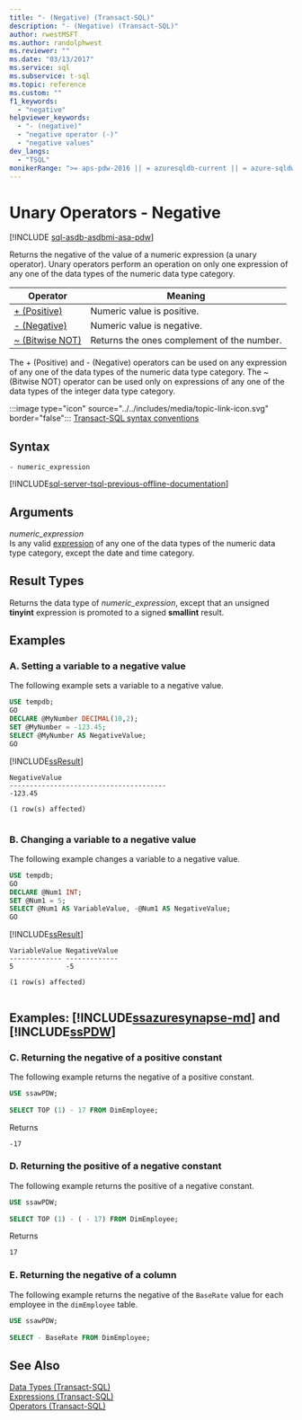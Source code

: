 ```yaml
---
title: "- (Negative) (Transact-SQL)"
description: "- (Negative) (Transact-SQL)"
author: rwestMSFT
ms.author: randolphwest
ms.reviewer: ""
ms.date: "03/13/2017"
ms.service: sql
ms.subservice: t-sql
ms.topic: reference
ms.custom: ""
f1_keywords:
  - "negative"
helpviewer_keywords:
  - "- (negative)"
  - "negative operator (-)"
  - "negative values"
dev_langs:
  - "TSQL"
monikerRange: ">= aps-pdw-2016 || = azuresqldb-current || = azure-sqldw-latest || >= sql-server-2016 || >= sql-server-linux-2017 || = azuresqldb-mi-current"
---
```

# Unary Operators - Negative
[!INCLUDE [sql-asdb-asdbmi-asa-pdw](../../includes/applies-to-version/sql-asdb-asdbmi-asa-pdw.md)]

  Returns the negative of the value of a numeric expression (a unary operator). Unary operators perform an operation on only one expression of any one of the data types of the numeric data type category.   
  
|Operator|Meaning|  
|--------------|-------------|  
|[+ (Positive)](../../t-sql/language-elements/unary-operators-positive.md)|Numeric value is positive.|  
|[- (Negative)](../../t-sql/language-elements/unary-operators-negative.md)|Numeric value is negative.|  
|[~ (Bitwise NOT)](../../t-sql/language-elements/bitwise-not-transact-sql.md)|Returns the ones complement of the number.|  
  
 The + (Positive) and - (Negative) operators can be used on any expression of any one of the data types of the numeric data type category. The ~ (Bitwise NOT) operator can be used only on expressions of any one of the data types of the integer data type category. 
  
 :::image type="icon" source="../../includes/media/topic-link-icon.svg" border="false"::: [Transact-SQL syntax conventions](../../t-sql/language-elements/transact-sql-syntax-conventions-transact-sql.md)  
  
## Syntax  
  
```syntaxsql
- numeric_expression  
```  
  
[!INCLUDE[sql-server-tsql-previous-offline-documentation](../../includes/sql-server-tsql-previous-offline-documentation.md)]

## Arguments
 *numeric_expression*  
 Is any valid [expression](../../t-sql/language-elements/expressions-transact-sql.md) of any one of the data types of the numeric data type category, except the date and time category.  
  
## Result Types  
 Returns the data type of *numeric_expression*, except that an unsigned **tinyint** expression is promoted to a signed **smallint** result.  
  
## Examples  
  
### A. Setting a variable to a negative value  
 The following example sets a variable to a negative value.  
  
```sql 
USE tempdb;  
GO  
DECLARE @MyNumber DECIMAL(10,2);  
SET @MyNumber = -123.45;  
SELECT @MyNumber AS NegativeValue;  
GO  
```  
  
 [!INCLUDE[ssResult](../../includes/ssresult-md.md)]  
  
```  
NegativeValue  
---------------------------------------  
-123.45  
  
(1 row(s) affected)  
  
```  
  
### B. Changing a variable to a negative value  
 The following example changes a variable to a negative value.  
  
```sql  
USE tempdb;  
GO  
DECLARE @Num1 INT;  
SET @Num1 = 5;  
SELECT @Num1 AS VariableValue, -@Num1 AS NegativeValue;  
GO  
```  
  
 [!INCLUDE[ssResult](../../includes/ssresult-md.md)]  
  
```  
VariableValue NegativeValue  
------------- -------------  
5             -5  
  
(1 row(s) affected)  
  
```  
  
## Examples: [!INCLUDE[ssazuresynapse-md](../../includes/ssazuresynapse-md.md)] and [!INCLUDE[ssPDW](../../includes/sspdw-md.md)]  
  
### C. Returning the negative of a positive constant  
 The following example returns the negative of a positive constant.  
  
```sql  
USE ssawPDW;  
  
SELECT TOP (1) - 17 FROM DimEmployee;  
```  
  
 Returns  
  
```  
-17  
```  
  
### D. Returning the positive of a negative constant  
 The following example returns the positive of a negative constant.  
  
```sql  
USE ssawPDW;  
  
SELECT TOP (1) - ( - 17) FROM DimEmployee;  
```  
  
 Returns  
  
```  
17  
```  
  
### E. Returning the negative of a column  
 The following example returns the negative of the `BaseRate` value for each employee in the `dimEmployee` table.  
  
```sql  
USE ssawPDW;  
  
SELECT - BaseRate FROM DimEmployee;  
```  
  
## See Also  
 [Data Types &#40;Transact-SQL&#41;](../../t-sql/data-types/data-types-transact-sql.md)   
 [Expressions &#40;Transact-SQL&#41;](../../t-sql/language-elements/expressions-transact-sql.md)   
 [Operators &#40;Transact-SQL&#41;](../../t-sql/language-elements/operators-transact-sql.md)  
  
  

